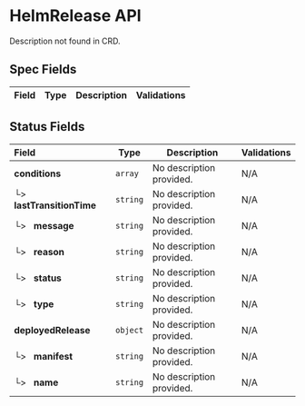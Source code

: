 # HelmRelease API

Description not found in CRD.

## Spec Fields

| Field | Type | Description | Validations |
|:---|---|---|---|
## Status Fields

| Field | Type | Description | Validations |
|:---|---|---|---|
|  **conditions** | `array` | No description provided. | N/A |
| └>&nbsp;&nbsp; **lastTransitionTime** | `string` | No description provided. | N/A |
| └>&nbsp;&nbsp; **message** | `string` | No description provided. | N/A |
| └>&nbsp;&nbsp; **reason** | `string` | No description provided. | N/A |
| └>&nbsp;&nbsp; **status** | `string` | No description provided. | N/A |
| └>&nbsp;&nbsp; **type** | `string` | No description provided. | N/A |
|  **deployedRelease** | `object` | No description provided. | N/A |
| └>&nbsp;&nbsp; **manifest** | `string` | No description provided. | N/A |
| └>&nbsp;&nbsp; **name** | `string` | No description provided. | N/A |
